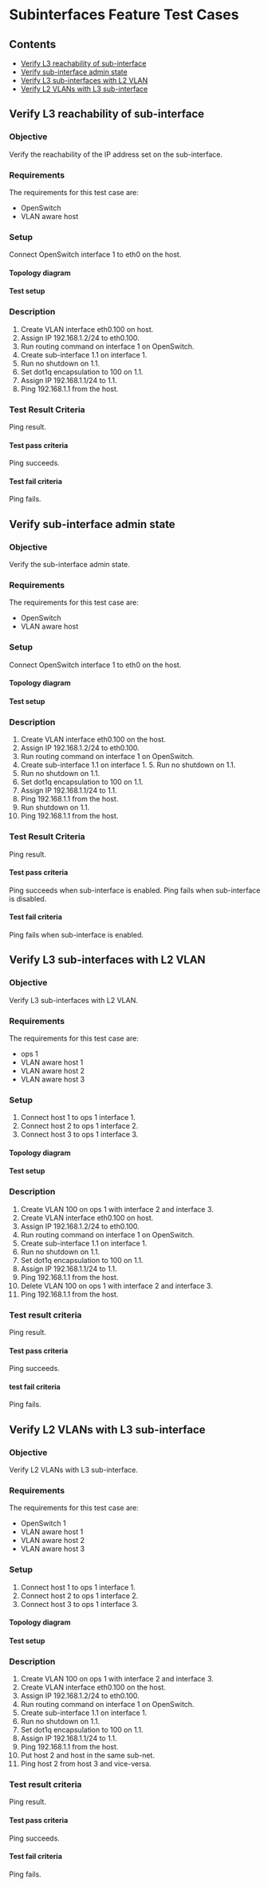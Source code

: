 # Subinterfaces Feature Test Cases
## Contents

- [Verify L3 reachability of sub-interface](#verify-l3-reachability-of-sub-interface)
- [Verify sub-interface admin state](#verify-sub-interface-admin-state)
- [Verify L3 sub-interfaces with L2 VLAN](#verify-l3-sub-interfaces-with-l2-vlan)
- [Verify L2 VLANs with L3 sub-interface](#verify-l2-vlans-with-l3-sub-interface)

##  Verify L3 reachability of sub-interface

### Objective
Verify the reachability of the IP address set on the sub-interface.

### Requirements
The requirements for this test case are:
 - OpenSwitch
 - VLAN aware host

### Setup
Connect OpenSwitch interface 1 to eth0 on the host.

#### Topology diagram
#### Test setup
### Description
1. Create VLAN interface eth0.100 on host.
2. Assign IP 192.168.1.2/24 to eth0.100.
3. Run routing command on interface 1 on OpenSwitch.
4. Create sub-interface 1.1 on interface 1.
5. Run no shutdown on 1.1.
6. Set dot1q encapsulation to 100 on 1.1.
7. Assign IP 192.168.1.1/24 to 1.1.
8. Ping 192.168.1.1 from the host.

### Test Result Criteria
Ping result.

#### Test pass criteria
Ping succeeds.

#### Test fail criteria
Ping fails.

##  Verify sub-interface admin state

### Objective
Verify the sub-interface admin state.

### Requirements
The requirements for this test case are:
 - OpenSwitch
 - VLAN aware host

### Setup
Connect OpenSwitch interface 1 to eth0 on the host.
#### Topology diagram

#### Test setup

### Description
1. Create VLAN interface eth0.100 on the host.
2. Assign IP 192.168.1.2/24 to eth0.100.
3. Run routing command on interface 1 on OpenSwitch.
4. Create sub-interface 1.1 on interface 1. 5. Run no shutdown on 1.1.
5. Run no shutdown on 1.1.
6. Set dot1q encapsulation to 100 on 1.1.
7. Assign IP 192.168.1.1/24 to 1.1.
8. Ping 192.168.1.1 from the host.
9. Run shutdown on 1.1.
10. Ping 192.168.1.1 from the host.

### Test Result Criteria
Ping result.

#### Test pass criteria
Ping succeeds when sub-interface is enabled.
Ping fails when sub-interface is disabled.

#### Test fail criteria
Ping fails when sub-interface is enabled.

##  Verify L3 sub-interfaces with L2 VLAN

### Objective

Verify L3 sub-interfaces with L2 VLAN.

### Requirements
The requirements for this test case are:

 - ops 1
 - VLAN aware host 1
 - VLAN aware host 2
 - VLAN aware host 3

### Setup
1. Connect host 1 to ops 1 interface 1.
2. Connect host 2 to ops 1 interface 2.
3. Connect host 3 to ops 1 interface 3.
#### Topology diagram

#### Test setup

### Description
1. Create VLAN 100 on ops 1 with interface 2 and interface 3.
2. Create VLAN interface eth0.100 on host.
3. Assign IP 192.168.1.2/24 to eth0.100.
4. Run routing command on interface 1 on OpenSwitch.
5. Create sub-interface 1.1 on interface 1.
6. Run no shutdown on 1.1.
7. Set dot1q encapsulation to 100 on 1.1.
8. Assign IP 192.168.1.1/24 to 1.1.
9. Ping 192.168.1.1 from the host.
10. Delete VLAN 100 on ops 1 with interface 2 and interface 3.
11. Ping 192.168.1.1 from the host.

### Test result criteria
Ping result.

#### Test pass criteria
Ping succeeds.

#### test fail criteria
Ping fails.

##  Verify L2 VLANs with L3 sub-interface

### Objective

Verify L2 VLANs with L3 sub-interface.

### Requirements
The requirements for this test case are:

 - OpenSwitch 1
 - VLAN aware host 1
 - VLAN aware host 2
 - VLAN aware host 3

### Setup
1. Connect host 1 to ops 1 interface 1.
2. Connect host 2 to ops 1 interface 2.
3. Connect host 3 to ops 1 interface 3.

#### Topology diagram

#### Test setup

### Description
1. Create VLAN 100 on ops 1 with interface 2 and interface 3.
2. Create VLAN interface eth0.100 on the host.
3. Assign IP 192.168.1.2/24 to eth0.100.
4. Run routing command on interface 1 on OpenSwitch.
5. Create sub-interface 1.1 on interface 1.
6. Run no shutdown on 1.1.
7. Set dot1q encapsulation to 100 on 1.1.
8. Assign IP 192.168.1.1/24 to 1.1.
9. Ping 192.168.1.1 from the host.
10. Put host 2 and host in the same sub-net.
11. Ping host 2 from host 3 and vice-versa.

### Test result criteria
Ping result.

#### Test pass criteria
Ping succeeds.

#### Test fail criteria
Ping fails.
